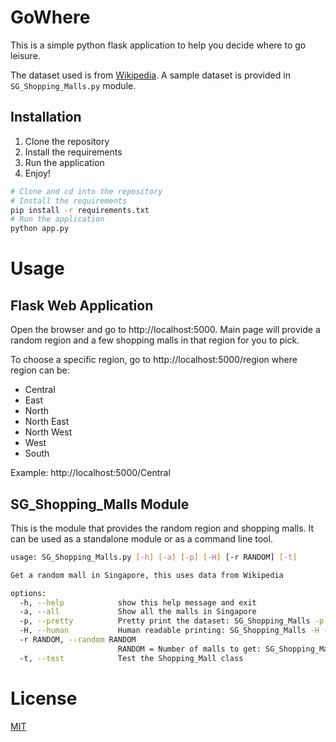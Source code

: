 # GoWhere
This is a simple python flask application to help you decide where to go leisure.

The dataset used is from [Wikipedia](https://en.wikipedia.org/wiki/List_of_shopping_malls_in_Singapore).
A sample dataset is provided in `SG_Shopping_Malls.py` module.

## Installation
1. Clone the repository
2. Install the requirements
3. Run the application
4. Enjoy!

```bash
# Clone and cd into the repository
# Install the requirements
pip install -r requirements.txt
# Run the application
python app.py
```

# Usage

## Flask Web Application
Open the browser and go to http://localhost:5000.
Main page will provide a random region and a few shopping malls in that region for you to pick.

To choose a specific region, go to http://localhost:5000/region where region can be:
- Central
- East
- North
- North East
- North West
- West
- South

Example: http://localhost:5000/Central

## SG_Shopping_Malls Module
This is the module that provides the random region and shopping malls. 
It can be used as a standalone module or as a command line tool.

```bash
usage: SG_Shopping_Malls.py [-h] [-a] [-p] [-H] [-r RANDOM] [-t]

Get a random mall in Singapore, this uses data from Wikipedia

options:
  -h, --help            show this help message and exit
  -a, --all             Show all the malls in Singapore
  -p, --pretty          Pretty print the dataset: SG_Shopping_Malls -p -a
  -H, --human           Human readable printing: SG_Shopping_Malls -H -r 3
  -r RANDOM, --random RANDOM
                        RANDOM = Number of malls to get: SG_Shopping_Malls -r 3
  -t, --test            Test the Shopping_Mall class

```

# License
[MIT](https://choosealicense.com/licenses/mit/)